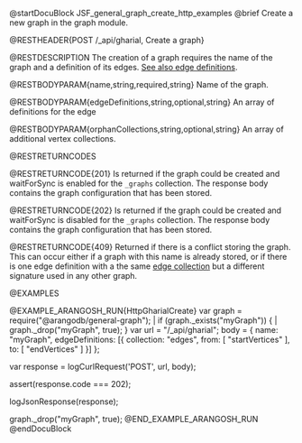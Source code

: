 @startDocuBlock JSF_general_graph_create_http_examples
@brief Create a new graph in the graph module.

@RESTHEADER{POST /_api/gharial, Create a graph}

@RESTDESCRIPTION
The creation of a graph requires the name of the graph and a
definition of its edges.
[See also edge definitions](../GeneralGraphs/Management.md#edge-definitions).

@RESTBODYPARAM{name,string,required,string}
Name of the graph.

@RESTBODYPARAM{edgeDefinitions,string,optional,string}
An array of definitions for the edge

@RESTBODYPARAM{orphanCollections,string,optional,string}
An array of additional vertex collections.

@RESTRETURNCODES

@RESTRETURNCODE{201}
Is returned if the graph could be created and waitForSync is enabled
for the `_graphs` collection.  The response body contains the
graph configuration that has been stored.

@RESTRETURNCODE{202}
Is returned if the graph could be created and waitForSync is disabled
for the `_graphs` collection. The response body contains the
graph configuration that has been stored.

@RESTRETURNCODE{409}
Returned if there is a conflict storing the graph.  This can occur
either if a graph with this name is already stored, or if there is one
edge definition with a the same
[edge collection](../Glossary/README.md#edge-collection) but a
different signature used in any other graph.

@EXAMPLES

@EXAMPLE_ARANGOSH_RUN{HttpGharialCreate}
  var graph = require("@arangodb/general-graph");
| if (graph._exists("myGraph")) {
|    graph._drop("myGraph", true);
  }
  var url = "/_api/gharial";
  body = {
    name: "myGraph",
    edgeDefinitions: [{
      collection: "edges",
      from: [ "startVertices" ],
      to: [ "endVertices" ]
    }]
  };

  var response = logCurlRequest('POST', url, body);

  assert(response.code === 202);

  logJsonResponse(response);

  graph._drop("myGraph", true);
@END_EXAMPLE_ARANGOSH_RUN
@endDocuBlock
